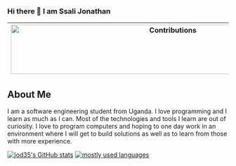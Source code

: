 ### Hi there 👋 I am Ssali Jonathan

| <img src="https://raw.githubusercontent.com/nilfalse/nilfalse/master/contributions.gif" alt="Contributions" width="722px" height="112px" /> |
| ------------------------------------------------------------------------------------------------------------------------------------------- |

## About Me
I am a software engineering student from Uganda. I love programming and I learn as much as I can. Most of the technologies and tools I learn are out of curiosity. I love to program computers and hoping to one day work in an environment where I will get to build solutions as well as to learn from those with more experience.

[![jod35's GitHub stats](https://github-readme-stats.vercel.app/api?username=jod35&count_private=true&show_icons=true&theme=dark&include_all_commits=true)](https://github.com/anuraghazra/github-readme-stats)
[![mostly used languages](https://github-readme-stats.vercel.app/api/top-langs/?username=jod35&layout=compact&theme=dark)](https://github.com/anuraghazra/github-readme-stats)
